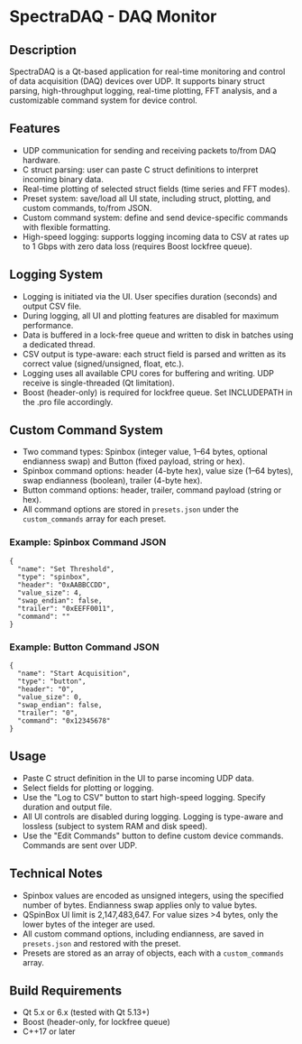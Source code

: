 # SpectraDAQ - DAQ Monitor

## Description
SpectraDAQ is a Qt-based application for real-time monitoring and control of data acquisition (DAQ) devices over UDP. It supports binary struct parsing, high-throughput logging, real-time plotting, FFT analysis, and a customizable command system for device control.

## Features
- UDP communication for sending and receiving packets to/from DAQ hardware.
- C struct parsing: user can paste C struct definitions to interpret incoming binary data.
- Real-time plotting of selected struct fields (time series and FFT modes).
- Preset system: save/load all UI state, including struct, plotting, and custom commands, to/from JSON.
- Custom command system: define and send device-specific commands with flexible formatting.
- High-speed logging: supports logging incoming data to CSV at rates up to 1 Gbps with zero data loss (requires Boost lockfree queue).

## Logging System
- Logging is initiated via the UI. User specifies duration (seconds) and output CSV file.
- During logging, all UI and plotting features are disabled for maximum performance.
- Data is buffered in a lock-free queue and written to disk in batches using a dedicated thread.
- CSV output is type-aware: each struct field is parsed and written as its correct value (signed/unsigned, float, etc.).
- Logging uses all available CPU cores for buffering and writing. UDP receive is single-threaded (Qt limitation).
- Boost (header-only) is required for lockfree queue. Set INCLUDEPATH in the .pro file accordingly.

## Custom Command System
- Two command types: Spinbox (integer value, 1–64 bytes, optional endianness swap) and Button (fixed payload, string or hex).
- Spinbox command options: header (4-byte hex), value size (1–64 bytes), swap endianness (boolean), trailer (4-byte hex).
- Button command options: header, trailer, command payload (string or hex).
- All command options are stored in `presets.json` under the `custom_commands` array for each preset.

### Example: Spinbox Command JSON
```
{
  "name": "Set Threshold",
  "type": "spinbox",
  "header": "0xAABBCCDD",
  "value_size": 4,
  "swap_endian": false,
  "trailer": "0xEEFF0011",
  "command": ""
}
```

### Example: Button Command JSON
```
{
  "name": "Start Acquisition",
  "type": "button",
  "header": "0",
  "value_size": 0,
  "swap_endian": false,
  "trailer": "0",
  "command": "0x12345678"
}
```

## Usage
- Paste C struct definition in the UI to parse incoming UDP data.
- Select fields for plotting or logging.
- Use the "Log to CSV" button to start high-speed logging. Specify duration and output file.
- All UI controls are disabled during logging. Logging is type-aware and lossless (subject to system RAM and disk speed).
- Use the "Edit Commands" button to define custom device commands. Commands are sent over UDP.

## Technical Notes
- Spinbox values are encoded as unsigned integers, using the specified number of bytes. Endianness swap applies only to value bytes.
- QSpinBox UI limit is 2,147,483,647. For value sizes >4 bytes, only the lower bytes of the integer are used.
- All custom command options, including endianness, are saved in `presets.json` and restored with the preset.
- Presets are stored as an array of objects, each with a `custom_commands` array.

## Build Requirements
- Qt 5.x or 6.x (tested with Qt 5.13+)
- Boost (header-only, for lockfree queue)
- C++17 or later
